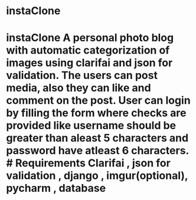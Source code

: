 # instaClone
# instaClone  A personal photo blog with automatic categorization of images using clarifai and json for validation. The users can post media,  also they can like and comment on the post. User can login by filling the form where checks are provided like username should be greater than aleast 5 characters and password have atleast 6 characters.   # Requirements   Clarifai , json for validation , django , imgur(optional), pycharm , database 
